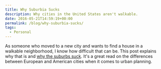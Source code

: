 ```yaml
---
title: Why Suburbia Sucks
description: Why cities in the United States aren't walkable.
date: 2016-05-21T14:59:19+00:00
permalink: /blog/why-suburbia-sucks/
tags:
  - Personal
---
```


As someone who moved to a new city and wants to find a house in a walkable neighborhood, I know how difficult that can be. This post explains why that is and [why the suburbs suck](https://likewise.am/2016/05/08/why-suburbia-sucks/). It's a great read on the differences between European and American cities when it comes to urban planning.
